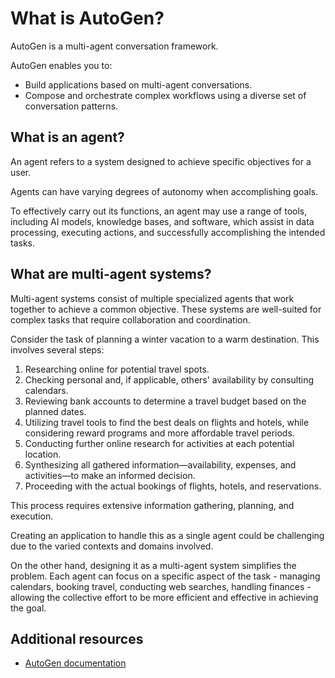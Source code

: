 # What is AutoGen?

AutoGen is a multi-agent conversation framework.

AutoGen enables you to:

- Build applications based on multi-agent conversations.
- Compose and orchestrate complex workflows using a diverse set of conversation patterns. 

## What is an agent?

An agent refers to a system designed to achieve specific objectives for a user.

Agents can have varying degrees of autonomy when accomplishing goals. 

To effectively carry out its functions, an agent may use a range of tools, including AI models, knowledge bases, and software, which assist in data processing, executing actions, and successfully accomplishing the intended tasks.

## What are multi-agent systems?

Multi-agent systems consist of multiple specialized agents that work together to achieve a common objective. These systems are well-suited for complex tasks that require collaboration and coordination.

Consider the task of planning a winter vacation to a warm destination. This involves several steps:

1. Researching online for potential travel spots.
1. Checking personal and, if applicable, others' availability by consulting calendars.
1. Reviewing bank accounts to determine a travel budget based on the planned dates.
1. Utilizing travel tools to find the best deals on flights and hotels, while considering reward programs and more affordable travel periods.
1. Conducting further online research for activities at each potential location.
1. Synthesizing all gathered information—availability, expenses, and activities—to make an informed decision.
1. Proceeding with the actual bookings of flights, hotels, and reservations.

This process requires extensive information gathering, planning, and execution.

Creating an application to handle this as a single agent could be challenging due to the varied contexts and domains involved.

On the other hand, designing it as a multi-agent system simplifies the problem. Each agent can focus on a specific aspect of the task - managing calendars, booking travel, conducting web searches, handling finances - allowing the collective effort to be more efficient and effective in achieving the goal.

## Additional resources

- [AutoGen documentation](https://microsoft.github.io/autogen/docs/Getting-Started)